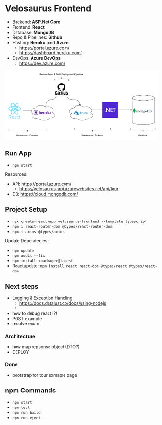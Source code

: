 # Velosaurus Frontend

- Backend: **ASP.Net Core**
- Frontend: **React**
- Database: **MongoDB**
- Repo & Pipelines: **Github**
- Hosting: **Heroku** amd **Azure**
  - <https://portal.azure.com/>
  - <https://dashboard.heroku.com/>
- DevOps: **Azure DevOps**
  - <https://dev.azure.com/>

![Project Structure](velosaurus.drawio.png )

## Run App

- `npm start`

Resources:

- API: <https://portal.azure.com/>
  - <https://velosaurus-api.azurewebsites.net/api/tour>
- DB: <https://cloud.mongodb.com/>

## Project Setup

- `npx create-react-app velosaurus-frontend --template typescript`
- `npm i react-router-dom @types/react-router-dom`
- `npm i axios @types/axios`

Update Dependecies:

- `npm update`
- `npm audit --fix`
- `npm install <package>@latest`
- Reactupdate: `npm install react react-dom @types/react @types/react-dom`

## Next steps

- Logging & Exception Handling
  - <https://docs.datalust.co/docs/using-nodejs>
  -
- how to debug react !?!
- POST example
- resolve enum

### Architecture

- how map repsonse object (DTO?)
- DEPLOY

### Done

- bootstrap for tour exmaple page

## npm Commands

- `npm start`
- `npm test`
- `npm run build`
- `npm run eject`
